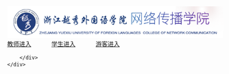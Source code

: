 <html>
<head>
<meta charset="utf-8">
<title>网传管网</title>
<link rel="stylesheet" type="text/css" href="style.css" />
</head>

<body>
<div class="content">
	<div class="header">
    	<img src="logo.png">
        <div class="quickLink">
            <a href="#">教师进入</a>
            <a href="#">学生进入</a>
            <a href="#">游客进入</a>
            
        </div>
    </div>
</div>
</body>
</html>
